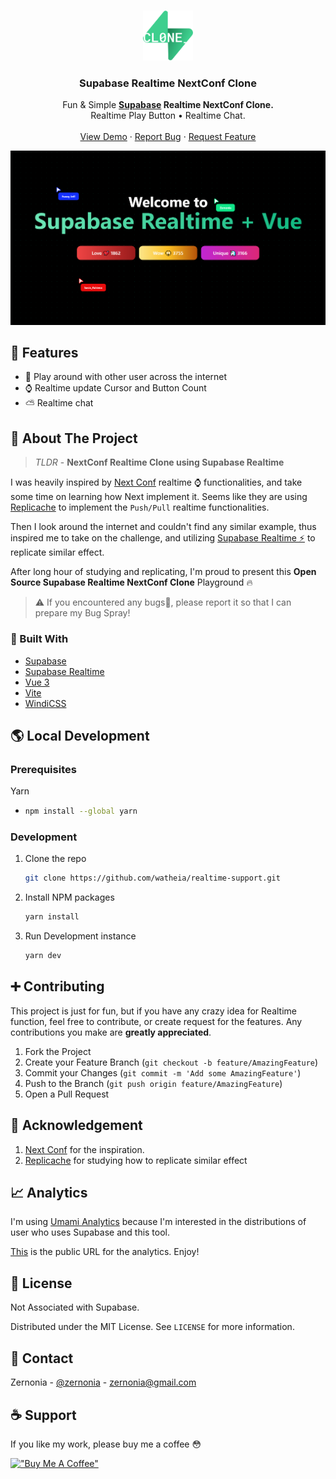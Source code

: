 <!-- PROJECT LOGO -->
<br />
<p align="center">
  <a href="https://gitlab.com/watheia/corporate/realtime-hero">
    <img src="images/main.svg" alt="Logo" width="80" height="80">
  </a>

  <h3 align="center">Supabase Realtime NextConf Clone</h3>

  <p align="center">
    Fun & Simple <strong><a href="https://supabase.io/">Supabase</a> Realtime NextConf Clone.</strong>
    <br />
    Realtime Play Button • Realtime Chat.
    <br />
    <br />
    <a href="https://watheia.app//">View Demo</a>
    ·
    <a href="https://gitlab.com/watheia/corporate/realtime-hero/issues">Report Bug</a>
    ·
    <a href="https://gitlab.com/watheia/corporate/realtime-hero/issues">Request Feature</a>
  </p>
</p>

![Supabase Schema](images/main.png)

## 🚀 Features

- 🎉 Play around with other user across the internet
- ⌚ Realtime update Cursor and Button Count
- ⛅ Realtime chat

## 📇 About The Project

> *TLDR* - **NextConf Realtime Clone using Supabase Realtime**

I was heavily inspired by [Next Conf](https://nextjs.org/conf#room-9q0s8)  realtime ⌚ functionalities, and take some time on learning how Next implement it.  Seems like they are using [Replicache](https://doc.replicache.dev/how-it-works) to implement the `Push/Pull` realtime functionalities.

Then I look around the internet and couldn't find any similar example, thus inspired me to take on the challenge, and utilizing [Supabase Realtime ⚡](https://supabase.io/docs/reference/javascript/subscribe) to replicate similar effect.

After long hour of studying and replicating, I'm proud to present this **Open Source Supabase Realtime NextConf Clone** Playground 🔥

> ⚠️ If you encountered any bugs🐛, please report it so that I can prepare my Bug Spray!

### 🔨 Built With

- [Supabase](https://supabase.io/)
- [Supabase Realtime](https://supabase.io/docs/reference/javascript/subscribe)
- [Vue 3](https://v3.vuejs.org/)
- [Vite](https://vitejs.dev/)
- [WindiCSS](https://windicss.org/)

## 🌎 Local Development

### Prerequisites

Yarn

- ```sh
  npm install --global yarn
  ```

### Development

1. Clone the repo

   ```sh
   git clone https://github.com/watheia/realtime-support.git
   ```

2. Install NPM packages

   ```sh
   yarn install
   ```

3. Run Development instance

   ```sh
   yarn dev
   ```

## ➕ Contributing

This project is just for fun, but if you have any crazy idea for Realtime function, feel free to contribute, or create request for the features. Any contributions you make are **greatly appreciated**.

1. Fork the Project
2. Create your Feature Branch (`git checkout -b feature/AmazingFeature`)
3. Commit your Changes (`git commit -m 'Add some AmazingFeature'`)
4. Push to the Branch (`git push origin feature/AmazingFeature`)
5. Open a Pull Request

## 🙏 Acknowledgement

1. [Next Conf](https://nextjs.org/conf) for the inspiration.
2. [Replicache](https://doc.replicache.dev/how-it-works) for studying how to replicate similar effect

## 📈 Analytics

I'm using [Umami Analytics](https://umami.is/docs/about) because I'm interested in the distributions of user who uses Supabase and this tool.

[This](https://watheia.app/share/X9ZCYkQJ/Supabase%20Realtime%20NextConf%20Clone) is the public URL for the analytics. Enjoy!

## 📜 License

Not Associated with Supabase.

Distributed under the MIT License. See `LICENSE` for more information.

## 📧 Contact

Zernonia - [@zernonia](https://twitter.com/zernonia) - zernonia@gmail.com

## ☕ Support

If you like my work, please buy me a coffee 😳

[!["Buy Me A Coffee"](https://www.buymeacoffee.com/assets/img/custom_images/yellow_img.png)](https://www.buymeacoffee.com/zernonia)
